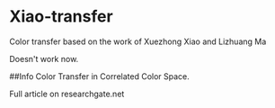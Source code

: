 # Xiao-transfer
Color transfer based on the work of Xuezhong Xiao and Lizhuang Ma

Doesn't work now.

##Info
Color Transfer in Correlated Color Space.

Full article on researchgate.net

